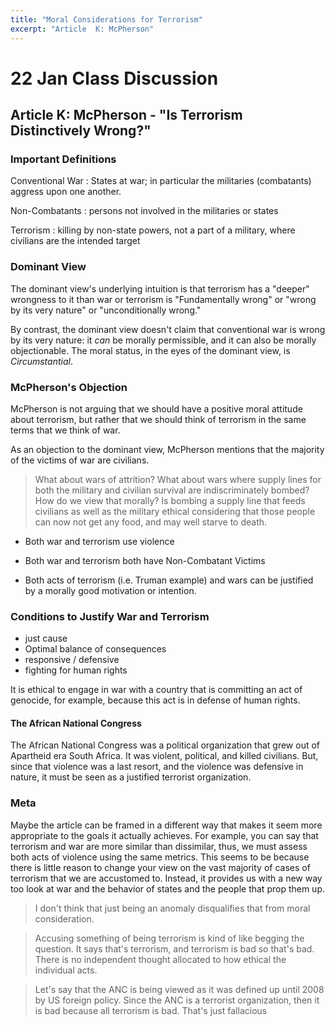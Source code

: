 ```yaml
---
title: "Moral Considerations for Terrorism"
excerpt: "Article  K: McPherson"
---
```


# 22 Jan Class Discussion

## Article K: McPherson - "Is Terrorism Distinctively Wrong?"

### Important Definitions

Conventional War
:    States at war; in particular the militaries (combatants) aggress upon one another.

Non-Combatants
:    persons not involved in the militaries or states 

Terrorism
:    killing by non-state powers, not a part of a military, where civilians are the intended target

### Dominant View

The dominant view's underlying intuition is that terrorism has a "deeper" wrongness to it than war or terrorism is "Fundamentally wrong" or "wrong by its very nature" or "unconditionally wrong."

By contrast, the dominant view doesn't claim that conventional war is wrong by its very nature: it *can* be morally permissible, and it can also be morally objectionable. The moral status, in the eyes of the dominant view, is *Circumstantial*.

### McPherson's Objection

McPherson is not arguing that we should have a positive moral attitude about terrorism, but rather that we should think of terrorism in the same terms that we think of war.

As an objection to the dominant view, McPherson mentions that the majority of the victims of war are civilians.

> What about wars of attrition? What about wars where supply lines for both the military and civilian survival are indiscriminately bombed? How do we view that morally? Is bombing a supply line that feeds civilians as well as the military ethical considering that those people can now not get any food, and may well starve to death.


* Both war and terrorism use violence

* Both war and terrorism both have Non-Combatant Victims

* Both acts of terrorism (i.e. Truman example) and wars can be justified by a morally good motivation or intention.

### Conditions to Justify War and Terrorism
* just cause
* Optimal balance of consequences
* responsive / defensive
* fighting for human rights

It is ethical to engage in war with a country that is committing an act of genocide, for example, because this act is in defense of human rights.

#### The African National Congress

The African National Congress was a political organization that grew out of Apartheid era South Africa. It was violent, political, and killed civilians. But, since that violence was a last resort, and the violence was defensive in nature, it must be seen as a justified terrorist organization.

### Meta

Maybe the article can be framed in a different way that makes it seem more appropriate to the goals it actually achieves. For example, you can say that terrorism and war are more similar than dissimilar, thus, we must assess both acts of violence using the same metrics. This seems to be because there is little reason to change your view on the vast majority of cases of terrorism that we are accustomed to. Instead, it provides us with a new way too look at war and the behavior of states and the people that prop them up.

> I don't think that just being an anomaly disqualifies that from moral consideration. 

> Accusing something of being terrorism is kind of like begging the question. It says that's terrorism, and terrorism is bad so that's bad. There is no independent thought allocated to how ethical the individual acts.

> Let's say that the ANC is being viewed as it was defined up until 2008 by US foreign policy. Since the ANC is a terrorist organization, then it is bad because all terrorism is bad. That's just fallacious
